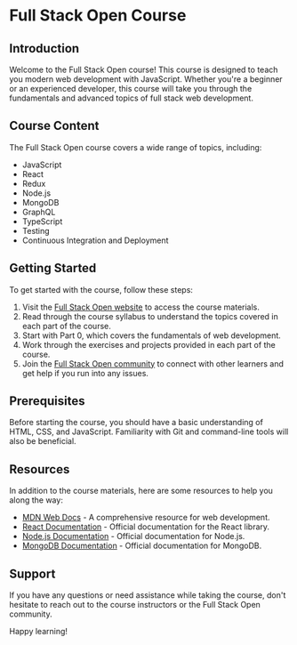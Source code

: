 # Full Stack Open Course

## Introduction

Welcome to the Full Stack Open course! This course is designed to teach you modern web development with JavaScript. Whether you're a beginner or an experienced developer, this course will take you through the fundamentals and advanced topics of full stack web development.

## Course Content

The Full Stack Open course covers a wide range of topics, including:

- JavaScript
- React
- Redux
- Node.js
- MongoDB
- GraphQL
- TypeScript
- Testing
- Continuous Integration and Deployment

## Getting Started

To get started with the course, follow these steps:

1. Visit the [Full Stack Open website](https://fullstackopen.com/en/) to access the course materials.
2. Read through the course syllabus to understand the topics covered in each part of the course.
3. Start with Part 0, which covers the fundamentals of web development.
4. Work through the exercises and projects provided in each part of the course.
5. Join the [Full Stack Open community](https://github.com/fullstack-hy2020) to connect with other learners and get help if you run into any issues.

## Prerequisites

Before starting the course, you should have a basic understanding of HTML, CSS, and JavaScript. Familiarity with Git and command-line tools will also be beneficial.

## Resources

In addition to the course materials, here are some resources to help you along the way:

- [MDN Web Docs](https://developer.mozilla.org/en-US/docs/Web) - A comprehensive resource for web development.
- [React Documentation](https://reactjs.org/docs/getting-started.html) - Official documentation for the React library.
- [Node.js Documentation](https://nodejs.org/en/docs/) - Official documentation for Node.js.
- [MongoDB Documentation](https://docs.mongodb.com/) - Official documentation for MongoDB.

## Support

If you have any questions or need assistance while taking the course, don't hesitate to reach out to the course instructors or the Full Stack Open community.

Happy learning!
